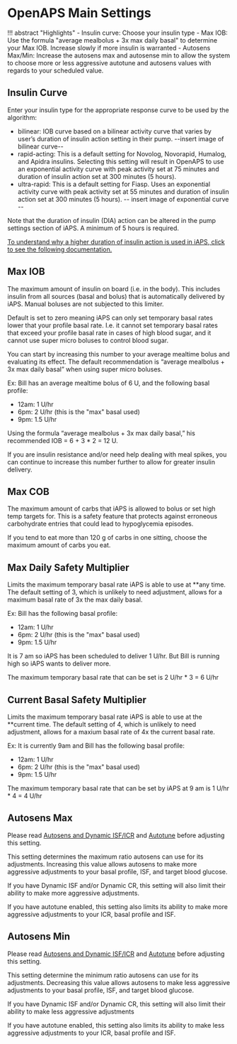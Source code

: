 # OpenAPS Main Settings
!!! abstract "Highlights"
    - Insulin curve: Choose your insulin type
    - Max IOB: Use the formula "average mealbolus + 3x max daily basal" to determine your Max IOB. Increase slowly if more insulin is warranted
    - Autosens Max/Min: Increase the autosens max and autosense min to allow the system to choose more or less aggressive autotune and autosens values with regards to your scheduled value.

## Insulin Curve
Enter your insulin type for the appropriate response curve to be used by the algorithm:

- bilinear: IOB curve based on a bilinear activity curve that varies by user’s duration of insulin action setting in their pump.
--insert image of bilinear curve--
- rapid-acting: This is a default setting for Novolog, Novorapid, Humalog, and Apidra insulins. Selecting this setting will result in OpenAPS to use an exponential activity curve with peak activity set at 75 minutes and duration of insulin action set at 300 minutes (5 hours).
- ultra-rapid: This is a default setting for Fiasp. Uses an exponential activity curve with peak activity set at 55 minutes and duration of insulin action set at 300 minutes (5 hours).
-- insert image of exponential curve --

Note that the duration of insulin (DIA) action can be altered in the pump settings section of iAPS. A minimum of 5 hours is required.

[To understand why a higher duration of insulin action is used in iAPS, click to see the following documentation.](https://www.diabettech.com/insulin/why-we-are-regularly-wrong-in-the-duration-of-insulin-action-dia-times-we-use-and-why-it-matters/)

## Max IOB
The maximum amount of insulin on board (i.e. in the body). This includes insulin from all sources (basal and bolus) that is automatically delivered by iAPS. Manual boluses are not subjected to this limiter. 

Default is set to zero meaning iAPS can only set temporary basal rates lower that your profile basal rate. I.e. it cannot set temporary basal rates that exceed your profile basal rate in cases of high blood sugar, and it cannot use super micro boluses to control blood sugar.  

You can start by increasing this number to your average mealtime bolus and evaluating its effect. The default recommendation is “average mealbolus + 3x max daily basal” when using super micro boluses.

Ex: Bill has an average mealtime bolus of 6 U, and the following basal profile:

- 12am: 1 U/hr
- 6pm: 2 U/hr (this is the "max" basal used) 
- 9pm: 1.5 U/hr 

Using the formula “average mealbolus + 3x max daily basal,” his recommended IOB = 6 + 3 * 2 = 12 U. 

If you are insulin resistance and/or need help dealing with meal spikes, you can continue to increase this number further to allow for greater insulin delivery.

## Max COB
The maximum amount of carbs that iAPS is allowed to bolus or set high temp targets for. This is a safety feature that protects against erroneous carbohydrate entries that could lead to hypoglycemia episodes.

If you tend to eat more than 120 g of carbs in one sitting, choose the maximum amount of carbs you eat.

## Max Daily Safety Multiplier
Limits the maximum temporary basal rate iAPS is able to use at **any time. The default setting of 3, which is unlikely to need adjustment, allows for a maximum basal rate of 3x the max daily basal.

Ex: Bill has the following basal profile:

- 12am: 1 U/hr
- 6pm: 2 U/hr (this is the "max" basal used) 
- 9pm: 1.5 U/hr 

It is 7 am so iAPS has been scheduled to deliver 1 U/hr. But Bill is running high so iAPS wants to deliver more.

The maximum temporary basal rate that can be set is 2 U/hr * 3 = 6 U/hr

## Current Basal Safety Multiplier 
Limits the maximum temporary basal rate iAPS is able to use at the **current time. The default setting of 4, which is unlikely to need adjustment, allows for a maxium basal rate of 4x the current basal rate. 

Ex: It is currently 9am and Bill has the following basal profile:

- 12am: 1 U/hr
- 6pm: 2 U/hr (this is the "max" basal used) 
- 9pm: 1.5 U/hr 

The maximum temporary basal rate that can be set by iAPS at 9 am is 1 U/hr * 4 = 4 U/hr

## Autosens Max
Please read [Autosens and Dynamic ISF/ICR](../concepts/autosens-dynamic.md) and [Autotune](../autotune.md) before adjusting this setting.

This setting determines the maximum ratio autosens can use for its adjustments. Increasing this value allows autosens to make more aggressive adjustments to your basal profile, ISF, and target blood glucose.

If you have Dynamic ISF and/or Dynamic CR, this setting will also limit their ability to make more aggressive adjustments.

If you have autotune enabled, this setting also limits its ability to make more aggressive adjustments to your ICR, basal profile and ISF.

## Autosens Min
Please read [Autosens and Dynamic ISF/ICR](../concepts/autosens-dynamic.md) and [Autotune](../autotune.md) before adjusting this setting.

This setting determine the minimum ratio autosens can use for its adjustments. Decreasing this value allows autosens to make less aggressive adjustments to your basal profile, ISF, and target blood glucose.

If you have Dynamic ISF and/or Dynamic CR, this setting will also limit their ability to make less aggressive adjustments

If you have autotune enabled, this setting also limits its ability to make less aggressive adjustments to your ICR, basal profile and ISF.
